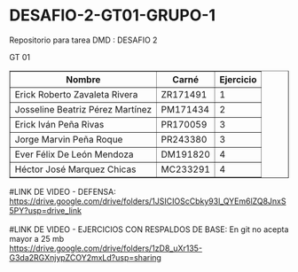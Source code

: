 # DESAFIO-2-GT01-GRUPO-1
Repositorio para tarea DMD : DESAFIO 2

GT 01

 <table border="1">
        <thead>
            <tr>
                <th>Nombre</th>
                <th>Carné</th>
                <th>Ejercicio</th>
            </tr>
        </thead>
        <tbody>
            <tr>
                <td>Erick Roberto Zavaleta Rivera</td>
                <td>ZR171491</td>
                <td>1</td>
            </tr>
            <tr>
                <td>Josseline Beatriz Pérez Martínez</td>
                <td>PM171434</td>
                <td>2</td>
            </tr>
            <tr>
                <td>Erick Iván Peña Rivas</td>
                <td>PR170059</td>
                <td>3</td>
            </tr>
            <tr>
                <td>Jorge Marvin Peña Roque</td>
                <td>PR243380</td>
                <td>3</td>
            </tr>
            <tr>
                <td>Ever Félix De León Mendoza</td>
                <td>DM191820</td>
                <td>4</td>
            </tr>
            <tr>
                <td>Héctor José Marquez Chicas</td>
                <td>MC233291</td>
                <td>4</td>
            </tr>
        </tbody>
    </table>


#LINK DE VIDEO - DEFENSA: <br/>
https://drive.google.com/drive/folders/1JSICIOScCbky93l_QYEm6lZQ8JnxS5PY?usp=drive_link <br/><br/>
#LINK DE VIDEO - EJERCICIOS CON RESPALDOS DE BASE: En git no acepta mayor a 25 mb <br/>
https://drive.google.com/drive/folders/1zD8_uXr135-G3da2RGXnjypZCOY2mxLd?usp=sharing
